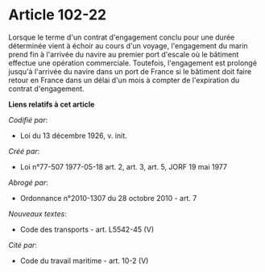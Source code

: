 # Article 102-22

Lorsque le terme d'un contrat d'engagement conclu pour une durée déterminée vient à échoir au cours d'un voyage, l'engagement
du marin prend fin à l'arrivée du navire au premier port d'escale où le bâtiment effectue une opération commerciale.
Toutefois, l'engagement est prolongé jusqu'à l'arrivée du navire dans un port de France si le bâtiment doit faire retour en
France dans un délai d'un mois à compter de l'expiration du contrat d'engagement.

**Liens relatifs à cet article**

_Codifié par_:

  - Loi du 13 décembre 1926, v. init.

_Créé par_:

  - Loi n°77-507 1977-05-18 art. 2, art. 3, art. 5, JORF 19 mai 1977

_Abrogé par_:

  - Ordonnance n°2010-1307 du 28 octobre 2010 - art. 7

_Nouveaux textes_:

  - Code des transports - art. L5542-45 (V)

_Cité par_:

  - Code du travail maritime - art. 10-2 (V)
